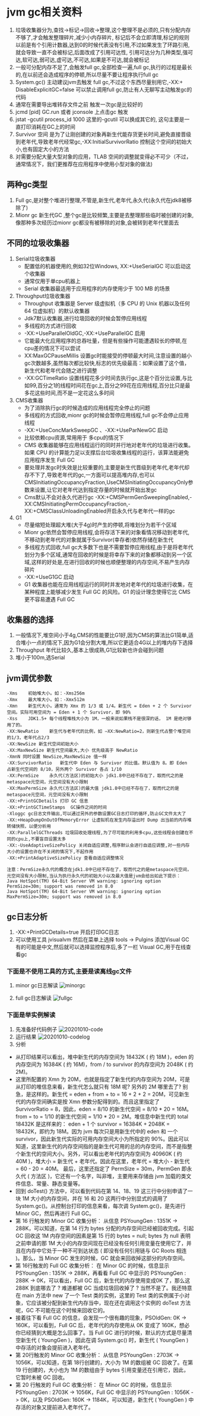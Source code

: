 # jvm gc相关资料
1. 垃圾收集器分为,查找->标记->回收->整理,这个整理不是必须的,只有分配内存不够了,才会触发整理碎片,减少小内存碎片,  标记后不会立即清理,标记的规则以前是有个引用计数器,达到0的时候代表没有引用,不过如果发生了环路引用,就会导致一直不会被标记,后面改成了引用可达性, 引用可达分为几种类型,强可达,软可达,弱可达,虚可达,不可达,如果是不可达,就会被标记
2. 一般可分配内存不足了,会触发full gc,全部检查一遍,full gc,执行的过程是最长的,在以前还会造成程序的停顿,所以尽量不要让程序执行full gc
3. System.gc() 主动建议jvm去触发 full gc,不过这个东西尽量别用它,-XX:+ DisableExplicitGC=false 可以禁止调用full gc,防止有人无聊写主动触发gc的代码
4. 通常在需要导出堆转存文件之前 触发一次gc是比较好的
5. jcmd [pid] GC.run  或者 jconsole 上点击gc  触发
6. jstat -gcutil process_id 1000  这里的-gcutil 可以换成其它的, 这句主要是一直打印消耗在GC上的时间
7. Survivor 空间  是为了让刚创建的对象再新生代能存货更长时间,避免直接晋级到老年代,导致老年代经常gc,-XX:InitialSurvivorRatio 控制这个空间的初始大小,也有固定大小的方法
8. 对需要分配大量大型对象的应用，TLAB 空间的调整就变得必不可少（不过，通常情况下，我们更推荐在应用程序中使用小型对象的做法)

## 两种gc类型
1. Full gc,是对整个堆进行整理,不管是,新生代,老年代,永久代(永久代在jdk8被移除了)
2. Mionr gc  新生代GC  ,整个gc是比较频繁,主要是去整理那些临时被创建的对象,像那种多次经历过mionr gc都没有被移除的对象,会被转到老年代里面去

## 不同的垃圾收集器
1. Serial垃圾收集器
    * 配置低的机器使用的,例如32位Windows, XX:+UseSerialGC 可以启动这个收集器
    * 通常仅用于单cpu机器上
    * Serial 收集器最适用于应用程序的内存使用少于 100 MB 的场景
2. Throughput垃圾收集器
    * Throughput 收集器是 Server 级虚拟机（多 CPU 的 Unix 机器以及任何 64 位虚拟机）的默认收集器
    * Jdk7默认收集器,进行垃圾回收的时候会暂停应用线程
    * 多线程的方式进行回收
    * -XX:+UseParallelOldGC,-XX:+UseParallelGC 启用
    * 它能最大化应用程序的总吞吐量，但是有些操作可能遭遇较长的停顿,在cpu差的情况下可以尝试
    * XX:MaxGCPauseMillis 设置gc时能接受的停顿最大时间,注意设置的越小 gc次数越多,虽然每次都比较快,标志的优先级最高：如果设置了这个值，新生代和老年代会随之进行调整
    * -XX:GCTimeRatio 设置线程花多少时间去执行gc,这是个百分比设置,与比如99,百分之1的线程时间花在gc上,百分之99花在应用线程,百分比只是最多花这些时间,而不是一定花这么多时间 
3. CMS收集器
    * 为了消除执行gc的时候造成的应用线程完全停止的问题
    * 多线程的方式回收,mionr gc的时候会暂停应用线程,full gc不会停止应用线程
    * -XX:+UseConcMarkSweepGC 、-XX:+UseParNewGC  启动
    * 比较依赖cpu资源,常用用于  多cpu的情况下
    * CMS 收集器能够在应用线程运行的同时并行地对老年代的垃圾进行收集。如果 CPU 的计算能力足以支撑后台垃圾收集线程的运行，该算法能避免应用程序发生 Full GC
    * 要处理并发gc时失效是比较重要的,主要是新生代晋级到老年代,老年代却存不下了,导致老年代的gc,一方面可以提高堆内存,也可以 CMSInitiatingOccupancyFraction,UseCMSInitiatingOccupancyOnly参数来设置,让它对老年代达到指定存量的时候就开始出发gc
    * Cms默认不会对永久代进行gc -XX:+CMSPermGenSweepingEnabled,-XX:CMSInitiatingPermOccupancyFraction,-XX:+CMSClassUnloadingEnabled开启永久代与老年代一样的gc
4. G1
    * 尽量缩短处理超大堆(大于4g)时产生的停顿,将堆划分为若干个区域
    * Mionr gc依然会暂停应用线程,会将存活下来的对象看情况移动到老年代,不移动到老年代的对象就属于Survivor(幸存者)依然存储在新生代
    * 多线程方式回收,full gc大多数下也是不需要暂停应用线程,由于是将老年代划分为多个区域,通常在回收的时候是将幸存下来的对象都移动到另一个区域,这样的好处是,在进行回收的时候也顺便整理的内存空间,不易产生内存碎片
    * -XX:+UseG1GC 启动
    * G1 收集器也能在应用线程运行的同时并发地对老年代的垃圾进行收集，在某种程度上能够减少发生 Full GC 的风险。G1 的设计理念使得它比 CMS 更不容易遭遇 Full GC
## 收集器的选择
1. 一般情况下,堆空间小于4g,CMS的性能要比G1好,因为CMS的算法比G1简单,适合堆小一点的情况下,因为G1会分割大堆,所以它更适合4G以上的堆内存下选择
2. Throughput 年代比较久,基本上很成熟,G1比较新也许会碰到问题
3. 堆小于100m,选Serial

## jvm调优参数
```
-Xms	初始堆大小。如：-Xms256m
-Xmx	最大堆大小。如：-Xmx512m
-Xmn	新生代大小。通常为 Xmx 的 1/3 或 1/4。新生代 = Eden + 2 个 Survivor 空间。实际可用空间为 = Eden + 1 个 Survivor，即 90%
-Xss	JDK1.5+ 每个线程堆栈大小为 1M，一般来说如果栈不是很深的话， 1M 是绝对够用了的。
-XX:NewRatio	新生代与老年代的比例，如 –XX:NewRatio=2，则新生代占整个堆空间的1/3，老年代占2/3
-XX:NewSize 新生代空间初始大小
-XX:MaxNewSize 新生代空间最大,大小 优先级高于 NewRatio 
-XmnN 同时设置 NewSize,MaxNewSize 值一样
-XX:SurvivorRatio	新生代中 Eden 与 Survivor 的比值。默认值为 8。即 Eden 占新生代空间的 8/10，另外两个 Survivor 各占 1/10
-XX:PermSize	永久代(方法区)的初始大小 jdk1.8中已经不存在了，取而代之的是metaspace元空间，元空间没有大小限制
-XX:MaxPermSize	永久代(方法区)的最大值 jdk1.8中已经不存在了，取而代之的是metaspace元空间，元空间没有大小限制
-XX:+PrintGCDetails	打印 GC 信息
-XX:+PrintGCTimeStamps  GC操作之间的时间
-Xloggc gc日志文件输出,可以通过另外的参数设置GC日志打印的循环,防止GC文件太大了
-XX:+HeapDumpOnOutOfMemoryError	让虚拟机在发生内存溢出时 Dump 出当前的内存堆转储快照，以便分析用
-XX:ParallelGCThreads 垃圾回收处理线程,为了尽可能的利用多cpu,这些线程会创建在不同的cpu上,不要盲目设置太多
-XX:-UseAdaptiveSizePolicy 关闭自适应调整,程序默认会进行自适应调整,对一些内存大小的设置也许在不关闭的情况下,不起作用
-XX:+PrintAdaptiveSizePolicy 查看自适应调整情况

注意：PermSize永久代的概念在jdk1.8中已经不存在了，取而代之的是metaspace元空间，元空间没有大小限制,当认为执行永久代的初始大小以及最大值是jvm会给出如此下提示：
Java HotSpot(TM) 64-Bit Server VM warning: ignoring option PermSize=30m; support was removed in 8.0
Java HotSpot(TM) 64-Bit Server VM warning: ignoring option MaxPermSize=30m; support was removed in 8.0
```
## gc日志分析
1. -XX:+PrintGCDetails=true 开启打印GC日志
2. 可以使用工具 jvisualvm  然后在菜单上选择 tools -> Pulgins  添加Visual GC 有的可能是中文,然后就可以选择监控程序后,多了一栏 Visual GC,用于在线查看gc

### 下面是不使用工具的方式,主要是读离线gc文件
1. minor gc日志解读
![minorgc](../../../images/20201010-minorgc.png)

2. full gc日志解读
![fullgc](../../../images/20201010-fullgc.png)

### 下面是举实例解读
1. 先准备好代码例子
![20201010-code](../../../images/20201010-code.png)
2. 运行结果
![20201010-codelog](../../../images/20201010-codelog.png)
3. 分析
* 从打印结果可以看出，堆中新生代的内存空间为 18432K ( 约 18M )，eden 的内存空间为 16384K ( 约 16M)，from / to survivor 的内存空间为 2048K ( 约 2M)。
* 这里所配置的 Xmn 为 20M，也就是指定了新生代的内存空间为 20M，可是从打印的堆信息来看，新生代怎么就只有 18M 呢? 另外的 2M 哪里去了? 别急，是这样的。新生代 = eden + from + to = 16 + 2 + 2 = 20M，可见新生代的内存空间确实是按 Xmn 参数分配得到的。而且这里指定了 SurvivorRatio = 8，因此，eden = 8/10 的新生代空间 = 8/10 * 20 = 16M。from = to = 1/10 的新生代空间 = 1/10 * 20 = 2M。堆信息中新生代的 total 18432K 是这样来的： eden + 1 个 survivor = 16384K + 2048K = 18432K，即约为 18M。因为 jvm 每次只是用新生代中的 eden 和 一个 survivor，因此新生代实际的可用内存空间大小为所指定的 90%。因此可以知道，这里新生代的内存空间指的是新生代可用的总的内存空间，而不是指整个新生代的空间大小。另外，可以看出老年代的内存空间为 40960K ( 约 40M )，堆大小 = 新生代 + 老年代。因此在这里，老年代 = 堆大小 - 新生代 = 60 - 20 = 40M。
最后，这里还指定了 PermSize = 30m，PermGen 即永久代 ( 方法区 )，它还有一个名字，叫非堆，主要用来存储由 jvm 加载的类文件信息、常量、静态变量等。
* 回到 doTest() 方法中，可以看到代码在第 14、18、19 这三行中分别申请了一块 1M 大小的内存空间，并在 16 和 20 这两行中分别显式的调用了 System.gc()。从控制台打印的信息来看，每次调 System.gc()，是先进行 Minor GC，然后再进行 Full GC。
* 第 16 行触发的 Minor GC 收集分析：
从信息 PSYoungGen : 1351K -> 288K，可以知道，在第 14 行为 bytes 分配的内存空间已经被回收完成。引起 GC 回收这 1M 内存空间的因素是第 15 行的 bytes = null; bytes 为 null 表明之前申请的那 1M 大小的内存空间现在已经没有任何引用变量在使用它了，并且在内存中它处于一种不可到达状态 ( 即没有任何引用链与 GC Roots 相连 )。那么，当 Minor GC 发生的时候，GC 就会来回收掉这部分的内存空间。
* 第 16行触发的 Full GC 收集分析：
在 Minor GC 的时候，信息显示 PSYoungGen : 1351K -> 288K，再看看 Full GC 中显示的 PSYoungGen : 288K -> 0K，可以看出，Full GC 后，新生代的内存使用变成0K 了，那么这 288K 到底哪去了 ? 难道都被 GC 当成垃圾回收掉了 ? 当然不是了。我还特意在 main 方法中 new 了一个 Test 类的实例，这里的 Test 类的实例属于小对象，它应该被分配到新生代内存当中，现在还在调用这个实例的 doTest 方法呢，GC 不可能在这个时候来回收它的。
* 接着往下看 Full GC 的信息，会发现一个很有趣的现象，PSOldGen: 0K -> 160K，可以看到，Full GC 后，老年代的内存使用从 0K 变成了 160K，想必你已经猜到大概是怎么回事了。当 Full GC 进行的时候，默认的方式是尽量清空新生代 ( YoungGen )，因此在调 System.gc() 时，新生代 ( YoungGen ) 中存活的对象会提前进入老年代。
* 第 20行触发的 Minor GC 收集分析：
从信息 PSYoungGen : 2703K -> 1056K，可以知道，在第 18行创建的，大小为 1M 的数组被 GC 回收了。在第 19 行创建的，大小也为 1M 的数组由于 bytes 引用变量还在引用它，因此，它暂时未被 GC 回收。
* 第 20 行触发的 Full GC 收集分析：
在 Minor GC 的时候，信息显示 PSYoungGen : 2703K -> 1056K，Full GC 中显示的 PSYoungGen : 1056K -> 0K，以及 PSOldGen: 160K -> 1184K，可以知道，新生代 ( YoungGen ) 中存活的对象又提前进入老年代了。